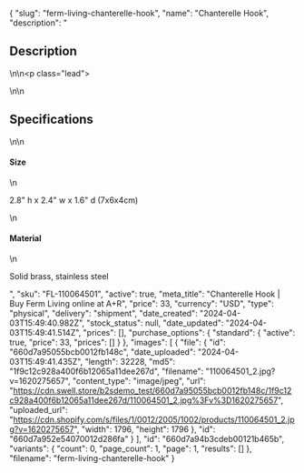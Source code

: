 {
  "slug": "ferm-living-chanterelle-hook",
  "name": "Chanterelle Hook",
  "description": "<h2>Description</h2>\n<!-- split -->\n<p class=\"lead\"> </p>\n<!-- split -->\n<h2>Specifications</h2>\n<!-- split -->\n<h4>Size</h4>\n<p>2.8\" h x 2.4\" w x 1.6\" d (7x6x4cm)</p>\n<h4>Material</h4>\n<p>Solid brass, stainless steel</p>",
  "sku": "FL-110064501",
  "active": true,
  "meta_title": "Chanterelle Hook | Buy Ferm Living online at A+R",
  "price": 33,
  "currency": "USD",
  "type": "physical",
  "delivery": "shipment",
  "date_created": "2024-04-03T15:49:40.982Z",
  "stock_status": null,
  "date_updated": "2024-04-03T15:49:41.514Z",
  "prices": [],
  "purchase_options": {
    "standard": {
      "active": true,
      "price": 33,
      "prices": []
    }
  },
  "images": [
    {
      "file": {
        "id": "660d7a95055bcb0012fb148c",
        "date_uploaded": "2024-04-03T15:49:41.435Z",
        "length": 32228,
        "md5": "1f9c12c928a400f6b12065a11dee267d",
        "filename": "110064501_2.jpg?v=1620275657",
        "content_type": "image/jpeg",
        "url": "https://cdn.swell.store/b2sdemo_test/660d7a95055bcb0012fb148c/1f9c12c928a400f6b12065a11dee267d/110064501_2.jpg%3Fv%3D1620275657",
        "uploaded_url": "https://cdn.shopify.com/s/files/1/0012/2005/1002/products/110064501_2.jpg?v=1620275657",
        "width": 1796,
        "height": 1796
      },
      "id": "660d7a952e54070012d286fa"
    }
  ],
  "id": "660d7a94b3cdeb00121b465b",
  "variants": {
    "count": 0,
    "page_count": 1,
    "page": 1,
    "results": []
  },
  "filename": "ferm-living-chanterelle-hook"
}
